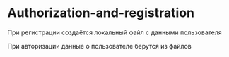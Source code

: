 # Authorization-and-registration
При регистрации создаётся локальный файл с данными пользователя

При авторизации данные о пользователе берутся из файлов
